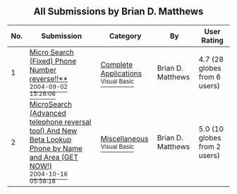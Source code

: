 ﻿<div align="center">

## All Submissions by Brian D\. Matthews

</div>

No.  | Submission | Category | By   | User Rating
---- | ---------- | -------- | ---- | -----------
1 | [Micro Search \(Fixed\) Phone Number reverse\!\!\*\*<br /><sup>2004-09-02 15:28:06</sup>](https://github.com/Planet-Source-Code/brian-d-matthews-micro-search-fixed-phone-number-reverse__1-55973) | [Complete Applications<br /><sup>Visual Basic</sup>](../ByCategory/complete-applications__1-27.md) | Brian D\. Matthews | 4.7 (28 globes from 6 users)
2 | [MicroSearch \(Advanced telephone reversal tool\) And New Beta Lookup Phone by Name and Area \(GET NOW\!\)<br /><sup>2004-10-16 05:58:18</sup>](https://github.com/Planet-Source-Code/brian-d-matthews-microsearch-advanced-telephone-reversal-tool-and-new-beta-lookup-phone-by__1-56763) | [Miscellaneous<br /><sup>Visual Basic</sup>](../ByCategory/miscellaneous__1-1.md) | Brian D\. Matthews | 5.0 (10 globes from 2 users)
